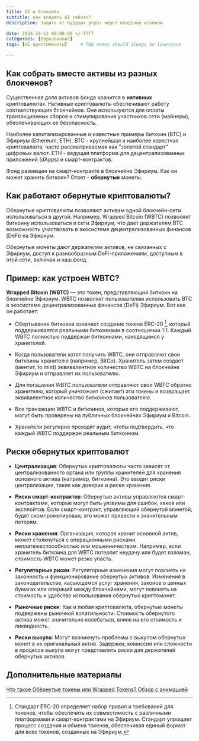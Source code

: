 ```yaml
---
title: AI и блокчейн
subtitle: как владеть AI сейчас?
description: Защита от будущих угроз через владение искином

date: 2024-10-12 00:00:00 +/-TTTT
categories: [Образование]
tags: [AI-криптомонеты]     # TAG names should always be lowercase

---
```


## Как собрать вместе активы из разных блокченов?

Существенная доля активов фонда хранится в **нативных** криптовалютах. 
Нативные криптовалюты обеспечивают работу соответствующих
блокчейнов. Они используются для оплаты транзакционных сборов и
стимулирования участников сети (майнеры), обеспечивающих ее
безопасность.

Наиболее капитализированные и известные примеры биткоин (BTC) и Эфириум (Ethereum, ETH). 
BTC - крупнейшая и наиболее известная криптовалюта, часто
рассматриваемая как \"золотой стандарт\" цифровых валют. ETH - ведущая
платформа для децентрализованных приложений (dApps) и смарт-контрактов.

Фонд размещен на смарт-контракте в блокчейне Эфириум. Как он может хранить биткоин? Ответ - **обернутые** монеты. 

## Как работают обернутые криптовалюты?

Обернутые криптовалюты позволяют активам одной блокчейн-сети использоваться в другой. Например, Wrapped Bitcoin (WBTC) позволяет биткоину использоваться в сети Эфириум, что дает держателям BTC возможность участвовать в экосистеме децентрализованных финансов (DeFi) на Эфириум.

Обернутые монеты дают держателям активов, не связанных с Эфириум, доступ к разнообразным DeFi-приложениям, доступным в этой сети, включая и наш фонд.

## Пример: как устроен WBTC?

**Wrapped Bitcoin (WBTC)** — это токен, представляющий биткоин на блокчейне Эфириум. WBTC позволяет пользователям использовать BTC в экосистеме децентрализованных финансов (DeFi) Эфириум. Вот как он работает:


- Обертывание биткоина означает создание токена ERC-20 [^1], который поддерживается реальными биткоинами в соотношении 1:1. Каждый WBTC полностью поддержан биткоинами, находящимся у хранителей. 

[^1]: Стандарт ERC-20 определяет набор правил и требований для токенов, чтобы обеспечить их совместимость с различными платформами и смарт-контрактами на Эфириум. Стандарт упрощает процесс создания и обмена токенов, обеспечивая единый формат для всех токенов, созданных на Эфириум.

- Когда пользователи хотят получить WBTC, они отправляют свои биткоины хранителю (например, BitGo). Хранитель затем создает  (ментит, to mint) эквивалентное количество WBTC на блокчейне Эфириум и отправляет их пользователю.

- Для погашения WBTC пользователи отправляют свои WBTC обратно хранителю, который уничтожает (сжигает) эти токены и возвращает эквивалентное количество биткоинов пользователю.

- Все транзакции WBTC и биткоинов, которые его поддерживают, могут быть проверены на публичных блокчейнах Эфириум и Bitcoin.

- Хранители регулярно проходят аудит, чтобы подтвердить, что каждый WBTC поддержан реальным биткоином.


## Риски обернутых криптовалют

- **Централизация**: Обернутые криптовалюты часто зависят от централизованного органа или группы хранителей для хранения основного актива (например, биткоина). Это вводит риски централизации, такие как доверие и риски хранения.

- **Риски смарт-контрактов**: Обернутые активы управляются смарт-контрактами, которые могут быть уязвимы для ошибок, хаков или эксплойтов. Если смарт-контракт, управляющий обернутой монетой, будет скомпрометирован, это может привести к значительным потерям.

- **Риски хранения**: Организация, которая хранит основной актив, может столкнуться с операционными рисками, неплатежеспособностью или мошенничеством. Например, если хранитель биткоина для WBTC потерпит неудачу или будет взломан, стоимость WBTC может резко упасть.

- **Регуляторные риски**: Регуляторные изменения могут повлиять на законность и функционирование обернутых активов. Изменения в законодательстве, касающемся услуг хранения, законов о ценных бумагах или операций между блокчейнами, могут повлиять на стоимость и удобство использования обернутых криптомонет.

- **Рыночные риски**: Как и любая криптовалюта, обернутые монеты подвержены рыночной волатильности. Стоимость обернутого актива может значительно колебаться, влияя на его стоимость и ликвидность.

- **Риски выкупа**: Могут возникнуть проблемы с выкупом обернутых монет в их оригинальный актив. Задержки, комиссии или сложности в процессе выкупа могут представлять риски для держателей обернутых активов.

## Дополнительные материалы

[Что такое Обёрнутые токены или Wrapped Tokens? Обзор с анимацией](https://youtu.be/QvOwbMyLUyI?si=dVe8EzDYa4N0Ofwt)

